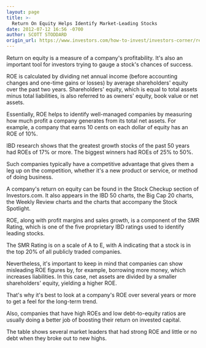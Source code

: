 ```yaml
---
layout: page
title: >-
  Return On Equity Helps Identify Market-Leading Stocks
date: 2012-07-12 16:56 -0700
author: SCOTT STODDARD
origin_url: https://www.investors.com/how-to-invest/investors-corner/return-on-equity-helps-identify-market-leaders/
---
```


Return on equity is a measure of a company's profitability. It's also an important tool for investors trying to gauge a stock's chances of success.

ROE is calculated by dividing net annual income (before accounting changes and one-time gains or losses) by average shareholders' equity over the past two years. Shareholders' equity, which is equal to total assets minus total liabilities, is also referred to as owners' equity, book value or net assets.

Essentially, ROE helps to identify well-managed companies by measuring how much profit a company generates from its total net assets. For example, a company that earns 10 cents on each dollar of equity has an ROE of 10%.

IBD research shows that the greatest growth stocks of the past 50 years had ROEs of 17% or more. The biggest winners had ROEs of 25% to 50%.

Such companies typically have a competitive advantage that gives them a leg up on the competition, whether it's a new product or service, or method of doing business.

A company's return on equity can be found in the Stock Checkup section of Investors.com. It also appears in the IBD 50 charts, the Big Cap 20 charts, the Weekly Review charts and the charts that accompany the Stock Spotlight.

ROE, along with profit margins and sales growth, is a component of the SMR Rating, which is one of the five proprietary IBD ratings used to identify leading stocks.

The SMR Rating is on a scale of A to E, with A indicating that a stock is in the top 20% of all publicly traded companies.

Nevertheless, it's important to keep in mind that companies can show misleading ROE figures by, for example, borrowing more money, which increases liabilities. In this case, net assets are divided by a smaller shareholders' equity, yielding a higher ROE.

That's why it's best to look at a company's ROE over several years or more to get a feel for the long-term trend.

Also, companies that have high ROEs and low debt-to-equity ratios are usually doing a better job of boosting their return on invested capital.

The table shows several market leaders that had strong ROE and little or no debt when they broke out to new highs.
